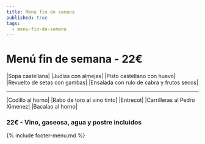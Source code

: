 ```yaml
---
title: Menú fin de semana
published: true
tags:
  - menu-fin-de-semana
---
```


# Menú fin de semana - 22€

|Sopa castellana|
|Judías con almejas|
|Pisto castellano con huevo|
|Revuelto de setas con gambas|
|Ensalada con rulo de cabra y frutos secos|

------

|Codillo al horno|
|Rabo de toro al vino tinto|
|Entrecot|
|Carrilleras al Pedro Ximenez|
|Bacalao al horno|

### 22€ - Vino, gaseosa, agua y postre incluidos

{% include footer-menu.md %}
